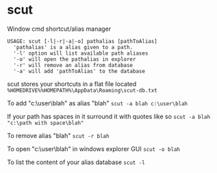 # scut
Window cmd shortcut/alias manager

```batch
USAGE: scut [-l|-r|-a|-o] pathalias [pathToAlias]
  'pathalias' is a alias given to a path. 
  '-l' option will list available path aliases
  '-o' will open the pathalias in explorer
  '-r' will remove an alias from database
  '-a' will add 'pathToAlias' to the database
```

scut stores your shortcuts in a flat file located `%HOMEDRIVE%%HOMEPATH%\AppData\Roaming\scut-db.txt`

To add "c:\user\blah" as alias "blah"
`scut -a blah c:\user\blah`

If your path has spaces in it surround it with quotes like so
`scut -a blah "c:\path with space\blah"`

To remove alias "blah"
`scut -r blah`

To open "c:\user\blah" in windows explorer GUI
`scut -o blah`

To list the content of your alias database
`scut -l`
